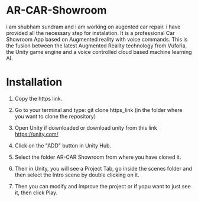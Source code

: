 # AR-CAR-Showroom
i am shubham sundram and i am working on augented car repair. i have provided all the necessary step for instalation.
It is a professional Car Showroom App based on Augmented reality with voice commands. This is the fusion between the latest Augmented Reality technology from Vuforia, the Unity game engine and a voice controlled cloud based machine learning AI.

# Installation
1) Copy the https link.

2) Go to your terminal and type: git clone https_link (in the folder where you want to clone the repository) 

3) Open Unity if downloaded or download unity from this link https://unity.com/

4) Click on the "ADD" button in Unity Hub.

5) Select the folder AR-CAR Showroom from where you have cloned it. 

6) Then in Unity, you will see a Project Tab, go inside the scenes folder and then select the Intro scene by double clicking on it. 

7) Then you can modify and improve the project or if yopu want to just see it, then click Play.
